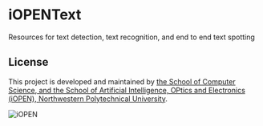 # iOPENText
Resources for text detection, text recognition, and end to end text spotting


## License

This project is developed and maintained by [the School of Computer Science, and the School of Artificial Intelligence, OPtics and Electronics (iOPEN), Northwestern
Polytechnical University](http://iopen.nwpu.edu.cn/).

<img src="iOPEN.png" alt="iOPEN">
